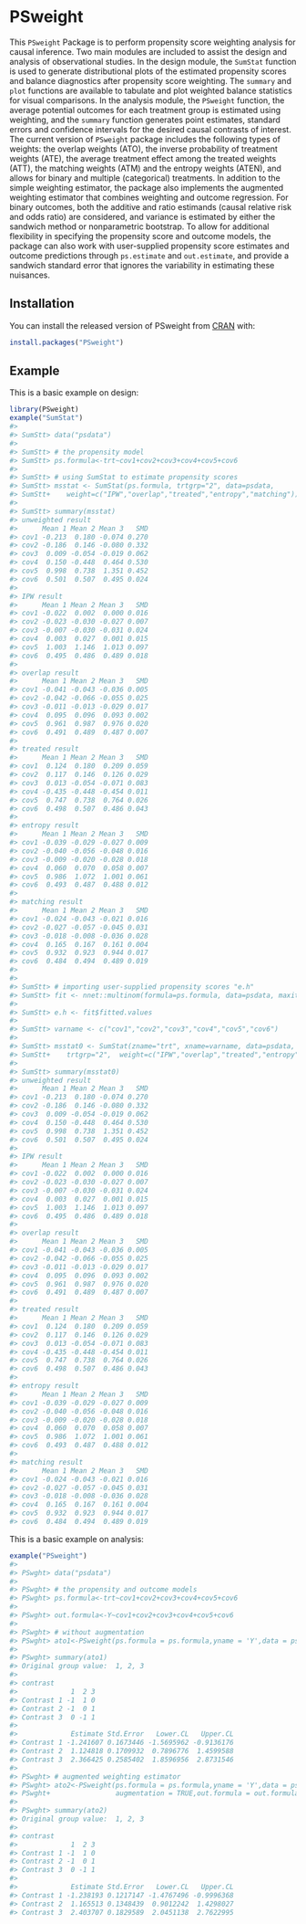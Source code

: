 
<!-- README.md is generated from README.Rmd. Please edit that file -->

# PSweight

This `PSweight` Package is to perform propensity score weighting
analysis for causal inference. Two main modules are included to assist
the design and analysis of observational studies. In the design module,
the `SumStat` function is used to generate distributional plots of the
estimated propensity scores and balance diagnostics after propensity
score weighting. The `summary` and `plot` functions are available to
tabulate and plot weighted balance statistics for visual comparisons. In
the analysis module, the `PSweight` function, the average potential
outcomes for each treatment group is estimated using weighting, and the
`summary` function generates point estimates, standard errors and
confidence intervals for the desired causal contrasts of interest. The
current version of `PSweight` package includes the following types of
weights: the overlap weights (ATO), the inverse probability of treatment
weights (ATE), the average treatment effect among the treated weights
(ATT), the matching weights (ATM) and the entropy weights (ATEN), and
allows for binary and multiple (categorical) treatments. In addition to
the simple weighting estimator, the package also implements the
augmented weighting estimator that combines weighting and outcome
regression. For binary outcomes, both the additive and ratio estimands
(causal relative risk and odds ratio) are considered, and variance is
estimated by either the sandwich method or nonparametric bootstrap. To
allow for additional flexibility in specifying the propensity score and
outcome models, the package can also work with user-supplied propensity
score estimates and outcome predictions through `ps.estimate` and
`out.estimate`, and provide a sandwich standard error that ignores the
variability in estimating these nuisances.

## Installation

You can install the released version of PSweight from
[CRAN](https://CRAN.R-project.org) with:

``` r
install.packages("PSweight")
```

## Example

This is a basic example on design:

``` r
library(PSweight)
example("SumStat")
#> 
#> SumStt> data("psdata")
#> 
#> SumStt> # the propensity model
#> SumStt> ps.formula<-trt~cov1+cov2+cov3+cov4+cov5+cov6
#> 
#> SumStt> # using SumStat to estimate propensity scores
#> SumStt> msstat <- SumStat(ps.formula, trtgrp="2", data=psdata,
#> SumStt+    weight=c("IPW","overlap","treated","entropy","matching"))
#> 
#> SumStt> summary(msstat)
#> unweighted result
#>      Mean 1 Mean 2 Mean 3   SMD
#> cov1 -0.213  0.180 -0.074 0.270
#> cov2 -0.186  0.146 -0.080 0.332
#> cov3  0.009 -0.054 -0.019 0.062
#> cov4  0.150 -0.448  0.464 0.530
#> cov5  0.998  0.738  1.351 0.452
#> cov6  0.501  0.507  0.495 0.024
#> 
#> IPW result
#>      Mean 1 Mean 2 Mean 3   SMD
#> cov1 -0.022  0.002  0.000 0.016
#> cov2 -0.023 -0.030 -0.027 0.007
#> cov3 -0.007 -0.030 -0.031 0.024
#> cov4  0.003  0.027  0.001 0.015
#> cov5  1.003  1.146  1.013 0.097
#> cov6  0.495  0.486  0.489 0.018
#> 
#> overlap result
#>      Mean 1 Mean 2 Mean 3   SMD
#> cov1 -0.041 -0.043 -0.036 0.005
#> cov2 -0.042 -0.066 -0.055 0.025
#> cov3 -0.011 -0.013 -0.029 0.017
#> cov4  0.095  0.096  0.093 0.002
#> cov5  0.961  0.987  0.976 0.020
#> cov6  0.491  0.489  0.487 0.007
#> 
#> treated result
#>      Mean 1 Mean 2 Mean 3   SMD
#> cov1  0.124  0.180  0.209 0.059
#> cov2  0.117  0.146  0.126 0.029
#> cov3  0.013 -0.054 -0.071 0.083
#> cov4 -0.435 -0.448 -0.454 0.011
#> cov5  0.747  0.738  0.764 0.026
#> cov6  0.498  0.507  0.486 0.043
#> 
#> entropy result
#>      Mean 1 Mean 2 Mean 3   SMD
#> cov1 -0.039 -0.029 -0.027 0.009
#> cov2 -0.040 -0.056 -0.048 0.016
#> cov3 -0.009 -0.020 -0.028 0.018
#> cov4  0.060  0.070  0.058 0.007
#> cov5  0.986  1.072  1.001 0.061
#> cov6  0.493  0.487  0.488 0.012
#> 
#> matching result
#>      Mean 1 Mean 2 Mean 3   SMD
#> cov1 -0.024 -0.043 -0.021 0.016
#> cov2 -0.027 -0.057 -0.045 0.031
#> cov3 -0.018 -0.008 -0.036 0.028
#> cov4  0.165  0.167  0.161 0.004
#> cov5  0.932  0.923  0.944 0.017
#> cov6  0.484  0.494  0.489 0.019
#> 
#> 
#> SumStt> # importing user-supplied propensity scores "e.h"
#> SumStt> fit <- nnet::multinom(formula=ps.formula, data=psdata, maxit=500, trace=FALSE)
#> 
#> SumStt> e.h <- fit$fitted.values
#> 
#> SumStt> varname <- c("cov1","cov2","cov3","cov4","cov5","cov6")
#> 
#> SumStt> msstat0 <- SumStat(zname="trt", xname=varname, data=psdata, ps.estimate=e.h,
#> SumStt+    trtgrp="2",  weight=c("IPW","overlap","treated","entropy","matching"))
#> 
#> SumStt> summary(msstat0)
#> unweighted result
#>      Mean 1 Mean 2 Mean 3   SMD
#> cov1 -0.213  0.180 -0.074 0.270
#> cov2 -0.186  0.146 -0.080 0.332
#> cov3  0.009 -0.054 -0.019 0.062
#> cov4  0.150 -0.448  0.464 0.530
#> cov5  0.998  0.738  1.351 0.452
#> cov6  0.501  0.507  0.495 0.024
#> 
#> IPW result
#>      Mean 1 Mean 2 Mean 3   SMD
#> cov1 -0.022  0.002  0.000 0.016
#> cov2 -0.023 -0.030 -0.027 0.007
#> cov3 -0.007 -0.030 -0.031 0.024
#> cov4  0.003  0.027  0.001 0.015
#> cov5  1.003  1.146  1.013 0.097
#> cov6  0.495  0.486  0.489 0.018
#> 
#> overlap result
#>      Mean 1 Mean 2 Mean 3   SMD
#> cov1 -0.041 -0.043 -0.036 0.005
#> cov2 -0.042 -0.066 -0.055 0.025
#> cov3 -0.011 -0.013 -0.029 0.017
#> cov4  0.095  0.096  0.093 0.002
#> cov5  0.961  0.987  0.976 0.020
#> cov6  0.491  0.489  0.487 0.007
#> 
#> treated result
#>      Mean 1 Mean 2 Mean 3   SMD
#> cov1  0.124  0.180  0.209 0.059
#> cov2  0.117  0.146  0.126 0.029
#> cov3  0.013 -0.054 -0.071 0.083
#> cov4 -0.435 -0.448 -0.454 0.011
#> cov5  0.747  0.738  0.764 0.026
#> cov6  0.498  0.507  0.486 0.043
#> 
#> entropy result
#>      Mean 1 Mean 2 Mean 3   SMD
#> cov1 -0.039 -0.029 -0.027 0.009
#> cov2 -0.040 -0.056 -0.048 0.016
#> cov3 -0.009 -0.020 -0.028 0.018
#> cov4  0.060  0.070  0.058 0.007
#> cov5  0.986  1.072  1.001 0.061
#> cov6  0.493  0.487  0.488 0.012
#> 
#> matching result
#>      Mean 1 Mean 2 Mean 3   SMD
#> cov1 -0.024 -0.043 -0.021 0.016
#> cov2 -0.027 -0.057 -0.045 0.031
#> cov3 -0.018 -0.008 -0.036 0.028
#> cov4  0.165  0.167  0.161 0.004
#> cov5  0.932  0.923  0.944 0.017
#> cov6  0.484  0.494  0.489 0.019
```

This is a basic example on analysis:

``` r
example("PSweight")
#> 
#> PSwght> data("psdata")
#> 
#> PSwght> # the propensity and outcome models
#> PSwght> ps.formula<-trt~cov1+cov2+cov3+cov4+cov5+cov6
#> 
#> PSwght> out.formula<-Y~cov1+cov2+cov3+cov4+cov5+cov6
#> 
#> PSwght> # without augmentation
#> PSwght> ato1<-PSweight(ps.formula = ps.formula,yname = 'Y',data = psdata,weight = 'overlap')
#> 
#> PSwght> summary(ato1)
#> Original group value:  1, 2, 3 
#> 
#> contrast 
#>             1  2 3
#> Contrast 1 -1  1 0
#> Contrast 2 -1  0 1
#> Contrast 3  0 -1 1
#> 
#>             Estimate Std.Error   Lower.CL   Upper.CL
#> Contrast 1 -1.241607 0.1673446 -1.5695962 -0.9136176
#> Contrast 2  1.124818 0.1709932  0.7896776  1.4599588
#> Contrast 3  2.366425 0.2585402  1.8596956  2.8731546
#> 
#> PSwght> # augmented weighting estimator
#> PSwght> ato2<-PSweight(ps.formula = ps.formula,yname = 'Y',data = psdata,
#> PSwght+                augmentation = TRUE,out.formula = out.formula,family = 'gaussian',weight = 'overlap')
#> 
#> PSwght> summary(ato2)
#> Original group value:  1, 2, 3 
#> 
#> contrast 
#>             1  2 3
#> Contrast 1 -1  1 0
#> Contrast 2 -1  0 1
#> Contrast 3  0 -1 1
#> 
#>             Estimate Std.Error   Lower.CL   Upper.CL
#> Contrast 1 -1.238193 0.1217147 -1.4767496 -0.9996368
#> Contrast 2  1.165513 0.1348439  0.9012242  1.4298027
#> Contrast 3  2.403707 0.1829589  2.0451138  2.7622995
```
